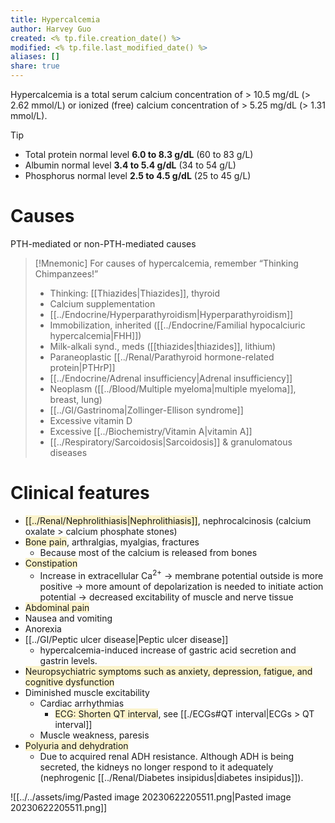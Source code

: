 ```yaml
---
title: Hypercalcemia
author: Harvey Guo
created: <% tp.file.creation_date() %>
modified: <% tp.file.last_modified_date() %>
aliases: []
share: true
---
```


Hypercalcemia is a total serum calcium concentration of > 10.5 mg/dL (> 2.62 mmol/L) or ionized (free) calcium concentration of > 5.25 mg/dL (> 1.31 mmol/L).
>[!tip] 
>- Total protein normal level **6.0 to 8.3 g/dL** (60 to 83 g/L)
>- Albumin normal level **3.4 to 5.4 g/dL** (34 to 54 g/L)
>- Phosphorus normal level **2.5 to 4.5 g/dL** (25 to 45 g/L)
# Causes
PTH-mediated or non-PTH-mediated causes
>[!Mnemonic]
>For causes of hypercalcemia, remember “Thinking Chimpanzees!”
>- Thinking: [[Thiazides|Thiazides]], thyroid
>- Calcium supplementation
>- [[../Endocrine/Hyperparathyroidism|Hyperparathyroidism]]
>- Immobilization, inherited ([[../Endocrine/Familial hypocalciuric hypercalcemia|FHH]])
>- Milk-alkali synd., meds ([[thiazides|thiazides]], lithium)
>- Paraneoplastic [[../Renal/Parathyroid hormone-related protein|PTHrP]]
>- [[../Endocrine/Adrenal insufficiency|Adrenal insufficiency]]
>- Neoplasm ([[../Blood/Multiple myeloma|multiple myeloma]], breast, lung)
>- [[../GI/Gastrinoma|Zollinger-Ellison syndrome]]
>- Excessive vitamin D
>- Excessive [[../Biochemistry/Vitamin A|vitamin A]]
>- [[../Respiratory/Sarcoidosis|Sarcoidosis]] & granulomatous diseases
# Clinical features
- <span style="background:rgba(240, 200, 0, 0.2)">[[../Renal/Nephrolithiasis|Nephrolithiasis]]</span>, nephrocalcinosis (calcium oxalate > calcium phosphate stones)
- <span style="background:rgba(240, 200, 0, 0.2)">Bone pain</span>, arthralgias, myalgias, fractures
	- Because most of the calcium is released from bones
- <span style="background:rgba(240, 200, 0, 0.2)">Constipation</span>
	- Increase in extracellular Ca<sup>2+</sup> → membrane potential outside is more positive → more amount of depolarization is needed to initiate action potential → decreased excitability of muscle and nerve tissue
- <span style="background:rgba(240, 200, 0, 0.2)">Abdominal pain</span>
- Nausea and vomiting
- Anorexia
- [[../GI/Peptic ulcer disease|Peptic ulcer disease]]
	- hypercalcemia-induced increase of gastric acid secretion and gastrin levels.
- <span style="background:rgba(240, 200, 0, 0.2)">Neuropsychiatric symptoms such as anxiety, depression, fatigue, and cognitive dysfunction</span>
- Diminished muscle excitability
	- Cardiac arrhythmias
		- <span style="background:rgba(240, 200, 0, 0.2)">ECG: Shorten QT interval</span>, see [[./ECGs#QT interval|ECGs > QT interval]]
	- Muscle weakness, paresis
- <span style="background:rgba(240, 200, 0, 0.2)">Polyuria and dehydration</span>
	- Due to acquired renal ADH resistance. Although ADH is being secreted, the kidneys no longer respond to it adequately (nephrogenic [[../Renal/Diabetes insipidus|diabetes insipidus]]).

![[../../assets/img/Pasted image 20230622205511.png|Pasted image 20230622205511.png]]